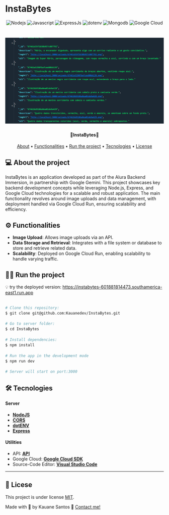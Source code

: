 # InstaBytes

<p align="center">
	<img alt="Nodejs" src="https://img.shields.io/badge/Node.js-5FA04E.svg?style=for-the-badge&logo=nodedotjs&logoColor=white">
	<img alt="Javascript" src="https://img.shields.io/badge/Javascript-0d1b2a?style=for-the-badge&logo=javascript">
	<img alt="ExpressJs" src="https://img.shields.io/badge/express-ffd000?style=for-the-badge&logo=express">
	<img alt="dotenv" src = "https://img.shields.io/badge/.ENV-ECD53F.svg?style=for-the-badge&logo=dotenv&logoColor=black"/> 
	<img alt="Mongodb" src = "https://img.shields.io/badge/MongoDB-47A248.svg?style=for-the-badge&logo=MongoDB&logoColor=white"/> 
	<img alt="Google Cloud" src = "https://img.shields.io/badge/Google%20Cloud-4285F4.svg?style=for-the-badge&logo=Google-Cloud&logoColor=white"/> 
</p>

<h1 align="center">
    <img alt="Api response" title="#Api Response" src="./assets\response.png" />
</h1>

<h4 align="center"> 
 🤳InstaBytes📲
</h4>

<p align="center">
<a href="#about">About</a> •
<a href="#functionalities">Functionalities</a> •
<a href="#run">Run the project</a> •
<a href="#tecnologies">Tecnologies</a> •
<a href="#license">License</a>
</p>

## 💻 About the project

<p id="about">
InstaBytes is an application developed as part of the Alura Backend Immersion, in partnership with Google Gemini. This project showcases key backend development concepts while leveraging Node.js, Express, and Google Cloud technologies for a scalable and robust application. The main functionality revolves around image uploads and data management, with deployment handled via Google Cloud Run, ensuring scalability and efficiency.
</p>

<p id="functionalities">

## ⚙️ Functionalities

</p>

- <strong> Image Upload</strong>: Allows image uploads via an API.
- <strong> Data Storage and Retrieval</strong>: Integrates with a file system or database to store and retrieve related data.
- <strong> Scalability</strong>: Deployed on Google Cloud Run, enabling scalability to handle varying traffic.

<p id="run">
  
## 🏃‍♀️ Run the project
</p>

💡 try the deployed version: https://instabytes-601881814473.southamerica-east1.run.app

```bash

# Clone this repository:
$ git clone git@github.com:Kauanedev/InstaBytes.git

# Go to server folder:
$ cd InstaBytes

# Install dependencies:
$ npm install

# Run the app in the development mode
$ npm run dev

# Server will start on port:3000

```

<p id="tecnologies">
  
## 🛠️ Tecnologies 
</p>

#### **Server**

- **[NodeJS](https://nodejs.org/en/)**
- **[CORS](https://expressjs.com/en/resources/middleware/cors.html)**
- **[dotENV](https://github.com/motdotla/dotenv)**
- **[Express](https://expressjs.com/)**

#### **Utilities**

- API: **[API](https://instabytes-601881814473.southamerica-east1.run.app)**
- Google Cloud: **[Google Cloud SDK](https://cloud.google.com/sdk/docs?hl=pt-br)**
- Source-Code Editor: **[Visual Studio Code](https://code.visualstudio.com/)**

---

<p id="license">
	
## 📝 Licese
</p>

This project is under license [MIT](./LICENSE).

Made with 💓 by Kauane Santos 👋 [Contact me!](https://www.linkedin.com/in/kauane-santos-dev/)
